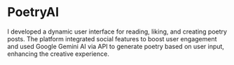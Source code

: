 # PoetryAI
I developed a dynamic user interface for reading, liking, and creating poetry posts. The platform integrated social features to boost user engagement and used Google Gemini AI via API to generate poetry based on user input, enhancing the creative experience.

